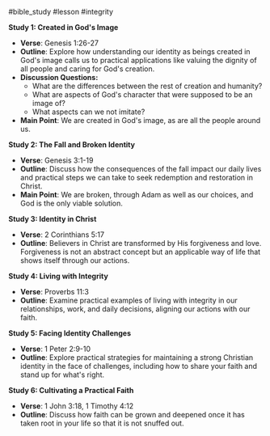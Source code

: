 
#bible_study #lesson #integrity

**Study 1: Created in God's Image**
- **Verse**: Genesis 1:26-27
- **Outline**: Explore how understanding our identity as beings created in God's image calls us to practical applications like valuing the dignity of all people and caring for God's creation.
- **Discussion Questions:**
	- What are the differences between the rest of creation and humanity?
	- What are aspects of God's character that were supposed to be an image of?
	- What aspects can we not imitate?
- **Main Point**: We are created in God's image, as are all the people around us.

**Study 2: The Fall and Broken Identity**
- **Verse**: Genesis 3:1-19
- **Outline**: Discuss how the consequences of the fall impact our daily lives and practical steps we can take to seek redemption and restoration in Christ.
- **Main Point**: We are broken, through Adam as well as our choices, and God is the only viable solution.

**Study 3: Identity in Christ**
- **Verse**: 2 Corinthians 5:17
- **Outline**: Believers in Christ are transformed by His forgiveness and love. Forgiveness is not an abstract concept but an applicable way of life that shows itself through our actions.

**Study 4: Living with Integrity**
- **Verse**: Proverbs 11:3
- **Outline**: Examine practical examples of living with integrity in our relationships, work, and daily decisions, aligning our actions with our faith.

**Study 5: Facing Identity Challenges**
- **Verse**: 1 Peter 2:9-10
- **Outline**: Explore practical strategies for maintaining a strong Christian identity in the face of challenges, including how to share your faith and stand up for what's right.

**Study 6: Cultivating a Practical Faith**
- **Verse**: 1 John 3:18, 1 Timothy 4:12
- **Outline**: Discuss how faith can be grown and deepened once it has taken root in your life so that it is not snuffed out.